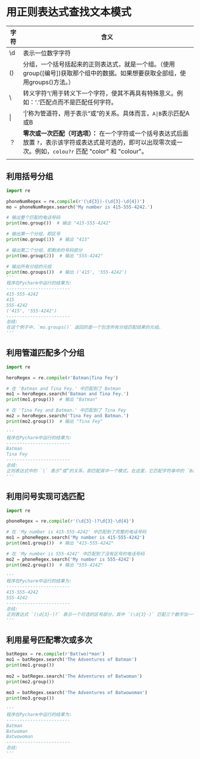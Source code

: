 # 用正则表达式查找文本模式
| 字符 | 含义 |
| ---- | ---- |
| \d | 表示一位数字字符 |
| () | 分组，一个括号括起来的正则表达式，就是一个组。（使用group([编号])获取那个组中的数据。如果想要获取全部组，使用groups()方法。） |
| \ | 转义字符‘\’用于转义下一个字符，使其不再具有特殊意义。例如：‘\.’匹配点而不是匹配任何字符。 |
| \| | ‘\|’称为管道符，用于表示“或”的关系。具体而言，`A\|B`表示匹配A或B |
| ？ | **零次或一次匹配（可选项）：** 在一个字符或一个括号表达式后面放置 `?`，表示该字符或表达式是可选的，即可以出现零次或一次。例如，`colou?r` 匹配 "color" 和 "colour"。 |
|  |  |
## 利用括号分组
```python
import re

phoneNumRegex = re.compile(r'(\d{3})-(\d{3}-\d{4})')
mo = phoneNumRegex.search('My number is 415-555-4242.')

# 输出整个匹配的电话号码
print(mo.group())  # 输出 "415-555-4242"

# 输出第一个分组，即区号
print(mo.group(1))  # 输出 "415"

# 输出第二个分组，即剩余的号码部分
print(mo.group(2))  # 输出 "555-4242"

# 输出所有分组的元组
print(mo.groups())  # 输出 ('415', '555-4242')
'''
程序在Pycharm中运行的结果为:
------------------------
415-555-4242
415
555-4242
('415', '555-4242')
------------------------
总结:
在这个例子中，`mo.groups()` 返回的是一个包含所有分组匹配结果的元组。
'''
```
## 利用管道匹配多个分组
```python
import re

heroRegex = re.compile(r'Batman|Tina Fey')

# 在 'Batman and Tina Fey.' 中匹配到了 Batman
mo1 = heroRegex.search('Batman and Tina Fey.')
print(mo1.group())  # 输出 "Batman"

# 在 'Tina Fey and Batman.' 中匹配到了 Tina Fey
mo2 = heroRegex.search('Tina Fey and Batman.')
print(mo2.group())  # 输出 "Tina Fey"

'''
程序在Pycharm中运行的结果为:
------------------------
Batman
Tina Fey
------------------------
总结:
正则表达式中的 `|` 表示“或”的关系，即匹配其中一个模式。在这里，它匹配字符串中的 `Batman` 或 `Tina Fey`。
'''
```
## 利用问号实现可选匹配
```python
import re

phoneRegex = re.compile(r'(\d{3}-)?\d{3}-\d{4}')

# 在 'My number is 415-555-4242' 中匹配到了完整的电话号码
mo1 = phoneRegex.search('My number is 415-555-4242')
print(mo1.group())  # 输出 "415-555-4242"

# 在 'My number is 555-4242' 中匹配到了没有区号的电话号码
mo2 = phoneRegex.search('My number is 555-4242')
print(mo2.group())  # 输出 "555-4242"

'''
程序在Pycharm中运行的结果为:
------------------------
415-555-4242
555-4242
------------------------
总结:
正则表达式 `(\d{3}-)?` 表示一个可选的区号部分，其中 `(\d{3}-)` 匹配三个数字加一个短横线，`?` 表示前面的组可以出现 0 次或 1 次。这样就允许匹配带区号和不带区号的电话号码。
'''
```
## 利用星号匹配零次或多次
```python
batRegex = re.compile(r'Bat(wo)*man')  
mo1 = batRegex.search('The Adventures of Batman')  
print(mo1.group())  
  
mo2 = batRegex.search('The Adventures of Batwoman')  
print(mo2.group())  
  
mo3 = batRegex.search('The Adventures of Batwowoman')  
print(mo3.group())

'''
程序在Pycharm中运行的结果为:
------------------------
Batman
Batwoman
Batwowoman
------------------------
总结:
'''
```